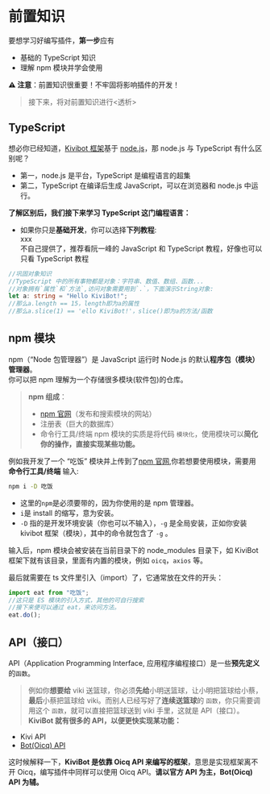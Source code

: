 # 前置知识

要想学习好编写插件，**第一步**应有

- 基础的 TypeScript 知识
- 理解 npm 模块并学会使用

**⚠️ 注意**：前置知识很重要！不牢固将影响插件的开发！

> 接下来，将对前置知识进行<透析>

## TypeScript

想必你已经知道，[Kivibot 框架](#)基于 [node.js](#)，那 node.js 与 TypeScript 有什么区别呢？

- 第一，node.js 是平台，TypeScript 是编程语言的超集
- 第二，TypeScript 在编译后生成 JavaScript，可以在浏览器和 node.js 中运行。

**了解区别后，我们接下来学习 TypeScript 这门编程语言：**<br>

- 如果你只是**基础开发**，你可以选择**下列教程**:<br>
  xxx<br>
  不自己提供了，推荐看阮一峰的 JavaScript 和 TypeScript 教程，好像也可以只看 TypeScript 教程

```typescript
//巩固对象知识
//TypeScript 中的所有事物都是对象：字符串、数值、数组、函数...
//对象拥有`属性`和`方法`,访问对象需要用到`.`，下面演示String对象:
let a: string = "Hello KiviBot!";
//那么a.length == 15，length即为a的属性
//那么a.slice(1) == 'ello KiviBot!'，slice()即为a的方法/函数
```

## npm 模块

npm（“Node 包管理器”）是 JavaScript 运行时 Node.js 的默认**程序包（模块）管理器**。
<br>你可以把 npm 理解为一个存储很多模块(软件包)的仓库。

> **npm 组成**：
>
> - [npm 官网](https://www.npmjs.com/)（发布和搜索模块的网站）
> - 注册表（巨大的数据库）
> - 命令行工具/终端
>   npm 模块的实质是将代码 `模块化`，使用模块可以**简化你的操作，直接实现某些功能。**

例如我开发了一个 “吃饭” 模块并上传到了[npm 官网](https://www.npmjs.com/),你若想要使用模块，需要用**命令行工具/终端** 输入:

```bash
npm i -D 吃饭
```

- 这里的`npm`是必须要带的，因为你使用的是 npm 管理器。
- `i`是 install 的缩写，意为安装。
- `-D` 指的是开发环境安装（你也可以不输入），`-g` 是全局安装，正如你安装 kivibot 框架（模块），其中的命令就包含了 `-g` 。

输入后，npm 模块会被安装在当前目录下的 node_modules 目录下，如 KiviBot 框架下就有该目录，里面有内置的模块，例如 `oicq`，`axios` 等。

最后就需要在 ts 文件里引入（import）了，它通常放在文件的开头：

```typescript
import eat from "吃饭";
//这只是 ES 模块的引入方式，其他的可自行搜索
//接下来便可以通过 eat，来访问方法。
eat.do();
```

## API（接口）

API（Application Programming Interface, 应用程序编程接口）是一些**预先定义**的`函数`。

> 例如你**想要给** viki 送篮球，你必须**先给**小明送篮球，让小明把篮球给小蔡，**最后**小蔡把篮球给 viki。而别人已经写好了**连续送篮球**的 `函数`，你只需要调用这个 `函数`，就可以直接把篮球送到 viki 手里，这就是 API（接口）。
> **KiviBot 就有很多的 API，以便更快实现某功能：**

- Kivi API
- [Bot(Oicq) API](https://oicqjs.github.io/oicq/)

这时候解释一下，**KiviBot 是依靠 Oicq API 来编写的框架**，意思是实现框架离不开 Oicq，编写插件中同样可以使用 Oicq API。**请以官方 API 为主，Bot(Oicq) API 为辅。**

